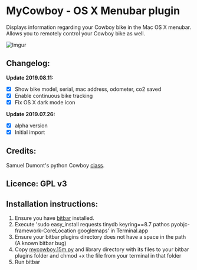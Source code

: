 
# MyCowboy - OS X Menubar plugin

Displays information regarding your Cowboy bike in the Mac OS X menubar. Allows you to remotely control your Cowboy bike as well.

![Imgur](https://i.imgur.com/Q45iFOP.png)


## Changelog: 

**Update 2019.08.11:**
- [X] Show bike model, serial, mac address, odometer, co2 saved
- [X] Enable continuous bike tracking
- [X] Fix OS X dark mode icon

**Update 2019.07.26:**
- [X] alpha version 
- [X] Initial import

## Credits: 

Samuel Dumont's python Cowboy [class](https://gitlab.com/samueldumont/python-cowboy-bike).

## Licence: GPL v3

## Installation instructions: 

1. Ensure you have [bitbar](https://github.com/matryer/bitbar/releases/latest) installed.
2. Execute 'sudo easy_install requests tinydb keyring==8.7 pathos pyobjc-framework-CoreLocation googlemaps' in Terminal.app
3. Ensure your bitbar plugins directory does not have a space in the path (A known bitbar bug)
4. Copy [mycowboy.15m.py](mycowboy.15m.py) and library directory with its files to your bitbar plugins folder and chmod +x the file from your terminal in that folder
5. Run bitbar
